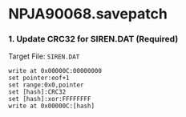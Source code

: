 # NPJA90068.savepatch

### 1. Update CRC32 for SIREN.DAT (Required)

Target File: `SIREN.DAT`

```
write at 0x00000C:00000000
set pointer:eof+1
set range:0x0,pointer
set [hash]:CRC32
set [hash]:xor:FFFFFFFF
write at 0x00000C:[hash]
```

